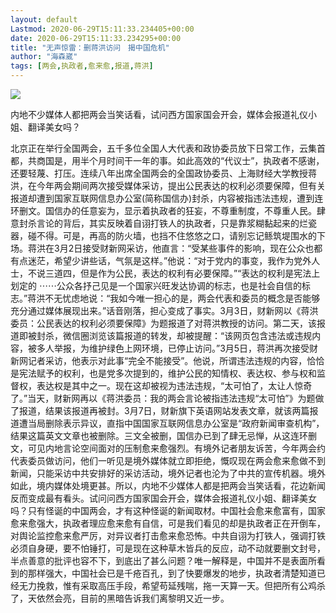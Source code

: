 ```yaml
---
layout: default
Lastmod: 2020-06-29T15:11:33.234405+00:00
date: 2020-06-29T15:11:33.234295+00:00
title: "无声惊雷：删蒋洪访问　揭中国危机"
author: "海森崴"
tags: [两会,执政者,愈来愈,报道,蒋洪]
---
```


![](https://images.weserv.nl/?url=/cn/bkn/cnt/commentary/20160310/photo/bkncn-20160310000318966-0310_05411_001_01p.jpg%3F20160310141425)

内地不少媒体人都把两会当笑话看，试问西方国家国会开会，媒体会报道礼仪小姐、翻译美女吗？

北京正在举行全国两会，五千多位全国人大代表和政协委员放下日常工作，云集首都，共商国是，用半个月时间干一年的事。如此高效的“代议士”，执政者不感谢，还要轻蔑、打压。连续八年出席全国两会的全国政协委员、上海财经大学教授蒋洪，在今年两会期间两次接受媒体采访，提出公民表达的权利必须要保障，但有关报道却遭到国家互联网信息办公室(简称国信办)封杀，内容被指违法违规，遭到连环删文。国信办的任意妄为，显示着执政者的狂妄，不尊重制度，不尊重人民。肆意封杀言论的背后，其实反映着自诩打铁人的执政者，只是靠浆糊黏起来的烂瓷器，碰不得。可是，再高的防火墙，也挡不住悠悠之口，请别忘记鲧筑堤围水的下场。蒋洪在3月2日接受财新网采访，他直言：“受某些事件的影响，现在公众也都有点迷茫，希望少讲些话，气氛是这样。”他说：“对于党内的事变，我作为党外人士，不说三道四，但是作为公民，表达的权利有必要保障。”“表达的权利是宪法上划定的 ⋯⋯公众各抒己见是一个国家兴旺发达协调的标志，也是社会自信的标志。”蒋洪不无忧虑地说：“我如今唯一担心的是，两会代表和委员的概念是否能够充分通过媒体展现出来。”话音刚落，担心变成了事实。3月3日，财新网以《蒋洪委员：公民表达的权利必须要保障》为题报道了对蒋洪教授的访问。第二天，该报道即被封杀，微信圈浏览该篇报道的转发，却被提醒：“该网页包含违法或违规内容，被多人举报，为维护绿色上网环境，已停止访问。”3月5日，蒋洪再次接受财新网记者采访，他表示对此事“完全不能接受”。他说，所谓违法违规的内容，恰恰是宪法赋予的权利，也是党多次提到的，维护公民的知情权、表达权、参与权和监督权，表达权是其中之一。现在这却被视为违法违规，“太可怕了，太让人惊奇了。”当天，财新网再以《蒋洪委员：我的两会言论被指违法违规“太可怕”》为题做了报道，结果该报道再被封。3月7日，财新旗下英语网站发表文章，就该两篇报道遭当局删除表示异议，直指中国国家互联网信息办公室是“政府新闻审查机构”，结果这篇英文文章也被删除。三文全被删，国信办已到了肆无忌惮，从这连环删文，可见内地言论空间面对的压制愈来愈强烈。有境外记者朋友诉苦，今年两会约代表委员做访问，他们一听见是境外媒体就立即拒绝，慨叹现在两会愈来愈做不到新闻，只能采访中共安排好的采访活动，境外记者也沦为了中共的宣传机器。境外如此，境内媒体处境更甚。所以，内地不少媒体人都是把两会当笑话看，花边新闻反而变成最有看头。试问问西方国家国会开会，媒体会报道礼仪小姐、翻译美女吗？只有怪诞的中国两会，才有这种怪诞的新闻取材。中国社会愈来愈富有，国家愈来愈强大，执政者理应愈来愈有自信，可是我们看见的却是执政者正在开倒车，对舆论监控愈来愈严厉，对异议者打击愈来愈恐怖。中共自诩为打铁人，强调打铁必须自身硬，要不怕锤打，可是现在这种草木皆兵的反应，动不动就要删文封号，半点善意的批评也容不下，到底出了甚么问题？唯一解释是，中国并不是表面所看到的那样强大，中国社会已是千疮百孔，到了快要爆发的地步，执政者清楚知道已经无力挽救，惟有采取高压手段，希望苟延残喘，拖一天算一天。但把所有公鸡杀了，天依然会亮，目前的黑暗告诉我们离黎明又近一步。

